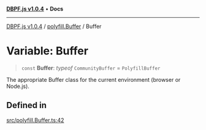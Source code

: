 [**DBPF.js v1.0.4**](../../README.md) • **Docs**

***

[DBPF.js v1.0.4](../../README.md) / [polyfill.Buffer](../README.md) / Buffer

# Variable: Buffer

> `const` **Buffer**: *typeof* `CommunityBuffer` = `PolyfillBuffer`

The appropriate Buffer class for the current environment (browser or Node.js).

## Defined in

[src/polyfill.Buffer.ts:42](https://github.com/anonhostpi/DBPF.js/blob/5970b3db05862f3a4fc27886740f0325e027cf60/src/polyfill.Buffer.ts#L42)

